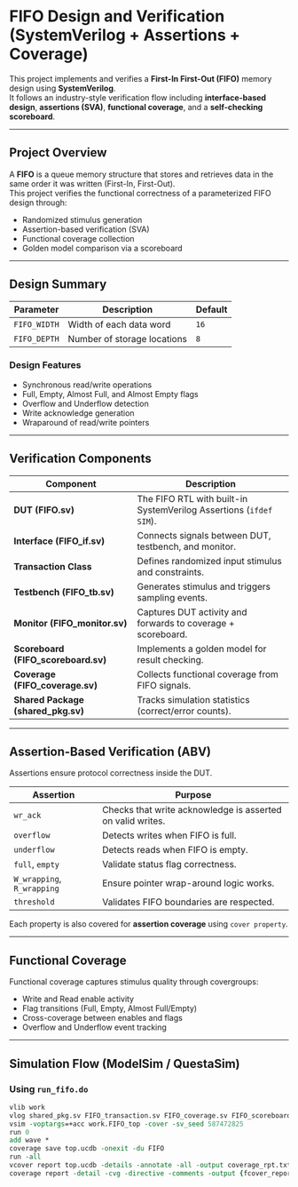 # FIFO Design and Verification (SystemVerilog + Assertions + Coverage)

This project implements and verifies a **First-In First-Out (FIFO)** memory design using **SystemVerilog**.  
It follows an industry-style verification flow including **interface-based design**, **assertions (SVA)**, **functional coverage**, and a **self-checking scoreboard**.

---

##  Project Overview

A **FIFO** is a queue memory structure that stores and retrieves data in the same order it was written (First-In, First-Out).  
This project verifies the functional correctness of a parameterized FIFO design through:

- Randomized stimulus generation  
- Assertion-based verification (SVA)  
- Functional coverage collection  
- Golden model comparison via a scoreboard  

---

##  Design Summary

| Parameter | Description | Default |
|------------|--------------|----------|
| `FIFO_WIDTH` | Width of each data word | `16` |
| `FIFO_DEPTH` | Number of storage locations | `8` |

### **Design Features**
- Synchronous read/write operations  
- Full, Empty, Almost Full, and Almost Empty flags  
- Overflow and Underflow detection  
- Write acknowledge generation  
- Wraparound of read/write pointers  

---


##  Verification Components

| Component | Description |
|------------|-------------|
| **DUT (FIFO.sv)** | The FIFO RTL with built-in SystemVerilog Assertions (`ifdef SIM`). |
| **Interface (FIFO_if.sv)** | Connects signals between DUT, testbench, and monitor. |
| **Transaction Class** | Defines randomized input stimulus and constraints. |
| **Testbench (FIFO_tb.sv)** | Generates stimulus and triggers sampling events. |
| **Monitor (FIFO_monitor.sv)** | Captures DUT activity and forwards to coverage + scoreboard. |
| **Scoreboard (FIFO_scoreboard.sv)** | Implements a golden model for result checking. |
| **Coverage (FIFO_coverage.sv)** | Collects functional coverage from FIFO signals. |
| **Shared Package (shared_pkg.sv)** | Tracks simulation statistics (correct/error counts). |

---

## Assertion-Based Verification (ABV)

Assertions ensure protocol correctness inside the DUT.

| Assertion | Purpose |
|------------|----------|
| `wr_ack` | Checks that write acknowledge is asserted on valid writes. |
| `overflow` | Detects writes when FIFO is full. |
| `underflow` | Detects reads when FIFO is empty. |
| `full`, `empty` | Validate status flag correctness. |
| `W_wrapping`, `R_wrapping` | Ensure pointer wrap-around logic works. |
| `threshold` | Validates FIFO boundaries are respected. |

Each property is also covered for **assertion coverage** using `cover property`.

---

##  Functional Coverage

Functional coverage captures stimulus quality through covergroups:
- Write and Read enable activity
- Flag transitions (Full, Empty, Almost Full/Empty)
- Cross-coverage between enables and flags
- Overflow and Underflow event tracking

---

##  Simulation Flow (ModelSim / QuestaSim)

### **Using `run_fifo.do`**

```tcl
vlib work
vlog shared_pkg.sv FIFO_transaction.sv FIFO_coverage.sv FIFO_scoreboard.sv FIFO_monitor.sv FIFO_tb.sv FIFO_if.sv FIFO_top.sv FIFO.sv +define+SIM +cover +covercells
vsim -voptargs=+acc work.FIFO_top -cover -sv_seed 587472825
run 0
add wave *
coverage save top.ucdb -onexit -du FIFO
run -all
vcover report top.ucdb -details -annotate -all -output coverage_rpt.txt
coverage report -detail -cvg -directive -comments -output {fcover_report.txt} {}


